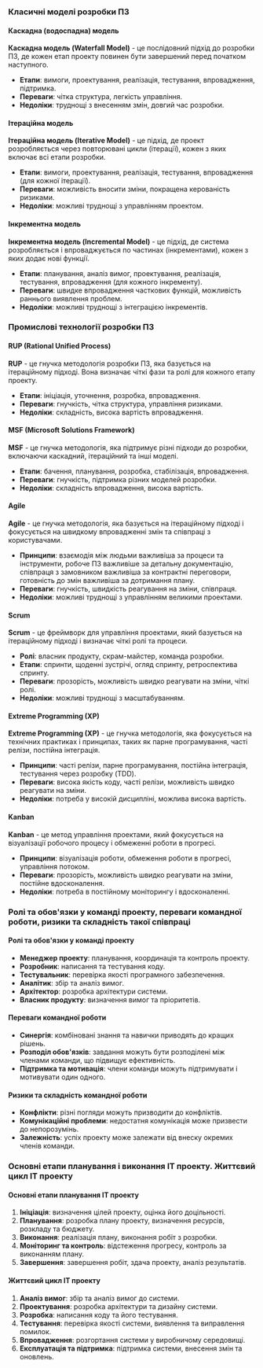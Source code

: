 
### Класичні моделі розробки ПЗ

#### Каскадна (водоспадна) модель

**Каскадна модель (Waterfall Model)** - це послідовний підхід до розробки ПЗ, де кожен етап проекту повинен бути завершений перед початком наступного.

- **Етапи**: вимоги, проектування, реалізація, тестування, впровадження, підтримка.
- **Переваги**: чітка структура, легкість управління.
- **Недоліки**: труднощі з внесенням змін, довгий час розробки.

#### Ітераційна модель

**Ітераційна модель (Iterative Model)** - це підхід, де проект розробляється через повторювані цикли (ітерації), кожен з яких включає всі етапи розробки.

- **Етапи**: вимоги, проектування, реалізація, тестування, впровадження (для кожної ітерації).
- **Переваги**: можливість вносити зміни, покращена керованість ризиками.
- **Недоліки**: можливі труднощі з управлінням проектом.

#### Інкрементна модель

**Інкрементна модель (Incremental Model)** - це підхід, де система розробляється і впроваджується по частинах (інкрементами), кожен з яких додає нові функції.

- **Етапи**: планування, аналіз вимог, проектування, реалізація, тестування, впровадження (для кожного інкременту).
- **Переваги**: швидке впровадження часткових функцій, можливість раннього виявлення проблем.
- **Недоліки**: можливі труднощі з інтеграцією інкрементів.

### Промислові технології розробки ПЗ

#### RUP (Rational Unified Process)

**RUP** - це гнучка методологія розробки ПЗ, яка базується на ітераційному підході. Вона визначає чіткі фази та ролі для кожного етапу проекту.

- **Етапи**: ініціація, уточнення, розробка, впровадження.
- **Переваги**: гнучкість, чітка структура, управління ризиками.
- **Недоліки**: складність, висока вартість впровадження.

#### MSF (Microsoft Solutions Framework)

**MSF** - це гнучка методологія, яка підтримує різні підходи до розробки, включаючи каскадний, ітераційний та інші моделі.

- **Етапи**: бачення, планування, розробка, стабілізація, впровадження.
- **Переваги**: гнучкість, підтримка різних моделей розробки.
- **Недоліки**: складність впровадження, висока вартість.

#### Agile

**Agile** - це гнучка методологія, яка базується на ітераційному підході і фокусується на швидкому впровадженні змін та співпраці з користувачами.

- **Принципи**: взаємодія між людьми важливіша за процеси та інструменти, робоче ПЗ важливіше за детальну документацію, співпраця з замовником важливіша за контрактні переговори, готовність до змін важливіша за дотримання плану.
- **Переваги**: гнучкість, швидкість реагування на зміни, співпраця.
- **Недоліки**: можливі труднощі з управлінням великими проектами.

#### Scrum

**Scrum** - це фреймворк для управління проектами, який базується на ітераційному підході і визначає чіткі ролі та процеси.

- **Ролі**: власник продукту, скрам-майстер, команда розробки.
- **Етапи**: спринти, щоденні зустрічі, огляд спринту, ретроспектива спринту.
- **Переваги**: прозорість, можливість швидко реагувати на зміни, чіткі ролі.
- **Недоліки**: можливі труднощі з масштабуванням.

#### Extreme Programming (XP)

**Extreme Programming (XP)** - це гнучка методологія, яка фокусується на технічних практиках і принципах, таких як парне програмування, часті релізи, постійна інтеграція.

- **Принципи**: часті релізи, парне програмування, постійна інтеграція, тестування через розробку (TDD).
- **Переваги**: висока якість коду, часті релізи, можливість швидко реагувати на зміни.
- **Недоліки**: потреба у високій дисципліні, можлива висока вартість.

#### Kanban

**Kanban** - це метод управління проектами, який фокусується на візуалізації робочого процесу і обмеженні роботи в прогресі.

- **Принципи**: візуалізація роботи, обмеження роботи в прогресі, управління потоком.
- **Переваги**: прозорість, можливість швидко реагувати на зміни, постійне вдосконалення.
- **Недоліки**: потреба в постійному моніторингу і вдосконаленні.

### Ролі та обов'язки у команді проекту, переваги командної роботи, ризики та складність такої співпраці

#### Ролі та обов'язки у команді проекту

- **Менеджер проекту**: планування, координація та контроль проекту.
- **Розробник**: написання та тестування коду.
- **Тестувальник**: перевірка якості програмного забезпечення.
- **Аналітик**: збір та аналіз вимог.
- **Архітектор**: розробка архітектури системи.
- **Власник продукту**: визначення вимог та пріоритетів.

#### Переваги командної роботи

- **Синергія**: комбіновані знання та навички приводять до кращих рішень.
- **Розподіл обов'язків**: завдання можуть бути розподілені між членами команди, що підвищує ефективність.
- **Підтримка та мотивація**: члени команди можуть підтримувати і мотивувати один одного.

#### Ризики та складність командної роботи

- **Конфлікти**: різні погляди можуть призводити до конфліктів.
- **Комунікаційні проблеми**: недостатня комунікація може призвести до непорозумінь.
- **Залежність**: успіх проекту може залежати від внеску окремих членів команди.

### Основні етапи планування і виконання ІТ проекту. Життєвий цикл ІТ проекту

#### Основні етапи планування ІТ проекту

1. **Ініціація**: визначення цілей проекту, оцінка його доцільності.
2. **Планування**: розробка плану проекту, визначення ресурсів, розкладу та бюджету.
3. **Виконання**: реалізація плану, виконання робіт з розробки.
4. **Моніторинг та контроль**: відстеження прогресу, контроль за виконанням плану.
5. **Завершення**: завершення робіт, здача проекту, аналіз результатів.

#### Життєвий цикл ІТ проекту

1. **Аналіз вимог**: збір та аналіз вимог до системи.
2. **Проектування**: розробка архітектури та дизайну системи.
3. **Розробка**: написання коду та його тестування.
4. **Тестування**: перевірка якості системи, виявлення та виправлення помилок.
5. **Впровадження**: розгортання системи у виробничому середовищі.
6. **Експлуатація та підтримка**: підтримка системи, внесення змін та оновлень.